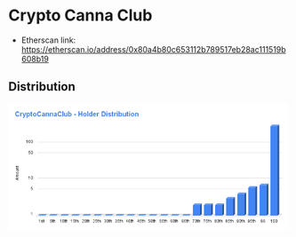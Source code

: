 # Crypto Canna Club

- Etherscan link: https://etherscan.io/address/0x80a4b80c653112b789517eb28ac111519b608b19

## Distribution 

![dist](../../../static/ccc-dist.png)